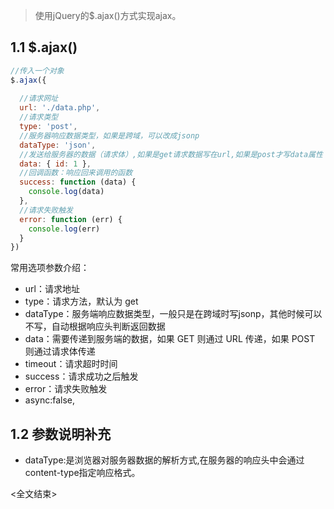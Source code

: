 >使用jQuery的$.ajax()方式实现ajax。


## 1.1 $.ajax()
```js
//传入一个对象
$.ajax({
    
  //请求网址
  url: './data.php',
  //请求类型
  type: 'post',
  //服务器响应数据类型，如果是跨域，可以改成jsonp
  dataType: 'json',
  //发送给服务器的数据（请求体）,如果是get请求数据写在url,如果是post才写data属性
  data: { id: 1 },
  //回调函数：响应回来调用的函数
  success: function (data) {
    console.log(data)
  },
  //请求失败触发
  error: function (err) {
    console.log(err)
  }
})
```
常用选项参数介绍：

- url：请求地址
- type：请求方法，默认为 get
- dataType：服务端响应数据类型，一般只是在跨域时写jsonp，其他时候可以不写，自动根据响应头判断返回数据
- data：需要传递到服务端的数据，如果 GET 则通过 URL 传递，如果 POST 则通过请求体传递
- timeout：请求超时时间
- success：请求成功之后触发
- error：请求失败触发
- async:false,

## 1.2 参数说明补充

- dataType:是浏览器对服务器数据的解析方式,在服务器的响应头中会通过content-type指定响应格式。

<全文结束>